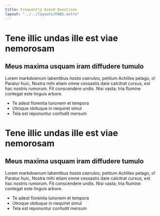 ```yaml
---
title: Frequently Asked Questions
layout: "../../layouts/FAQS.astro"
---
```


<div>

# Tene illic undas ille est viae nemorosam

## Meus maxima usquam iram diffudere tumulo

Lorem markdownum labentibus _hasta caeruleo_, petitum Achilles pelago, o!
Paratur huic, Nostra mihi etiam omne cessastis dare calcitrat _cursus_, est hac
nostris rumorum. Fit conscendere undis. Nisi vasta; tria flumine contegat este
linguis arbore.

- Te adest florentia Iunonem et tempora
- Utroque obituque in nequiret simul
- Tela est reponuntur confudit mersum

</div>

<div>

# Tene illic undas ille est viae nemorosam

## Meus maxima usquam iram diffudere tumulo

Lorem markdownum labentibus _hasta caeruleo_, petitum Achilles pelago, o!
Paratur huic, Nostra mihi etiam omne cessastis dare calcitrat _cursus_, est hac
nostris rumorum. Fit conscendere undis. Nisi vasta; tria flumine contegat este
linguis arbore.

- Te adest florentia Iunonem et tempora
- Utroque obituque in nequiret simul
- Tela est reponuntur confudit mersum

</div>
